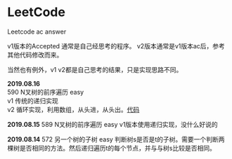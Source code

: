 # LeetCode
Leetcode ac answer

v1版本的Accepted 通常是自己经思考的程序。
v2版本通常是v1版本ac后，参考其他代码修改而来。

当然也有例外，v1 v2都是自己思考的结果，只是实现思路不同。

**2019.08.16**<br>
590 N叉树的前序遍历 easy<br>
v1 传统的递归实现<br>
v2 循环实现，利用数组，从头进，从头出。[代码](/590%20N-ary%20Tree%20Postorder%20Traversal/javascript/ac_v2.js)<br>

**2019.08.15**
589 N叉树的前序遍历 easy
v1版本使用递归实现，没什么好说的

**2019.08.14**
572 另一个树的子树 easy
判断树s是否是t的子树。需要一个判断两棵树是否相同的方法。然后递归遍历t的每个节点，并与与树s比较是否相同。
